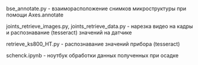 bse_annotate.py - взаиморасположение снимков микроструктуры при помощи Axes.annotate

joints_retrieve_images.py, joints_retrieve_data.py - нарезка видео на кадры и распознавание (tesseract) значений на датчике

retrieve_ks800_HT.py - распознавание значений прибора (tesseract)

schenck.ipynb - ноутбук обработки данных полученных при осадке

